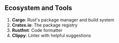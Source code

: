 ## Ecosystem and Tools

1. **Cargo**: Rust's package manager and build system
2. **Crates.io**: The package registry
3. **Rustfmt**: Code formatter
4. **Clippy**: Linter with helpful suggestions
